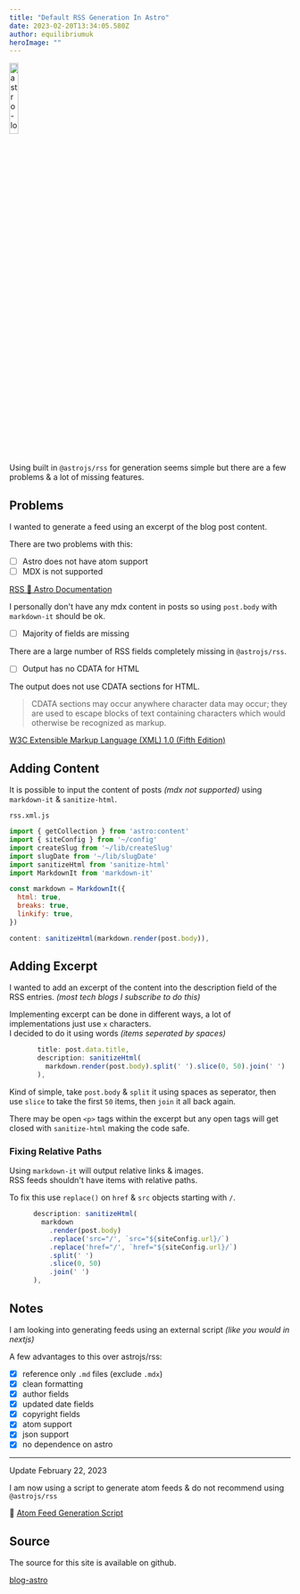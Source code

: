 ```yaml
---
title: "Default RSS Generation In Astro"
date: 2023-02-20T13:34:05.580Z
author: equilibriumuk
heroImage: ""
---
```


<p class="text-center"><img class="inline dark-logo" src="/media/logos/astro.svg" alt="astro-logo" width="18%"></p>

Using built in `@astrojs/rss` for generation seems simple but there are a few problems & a lot of missing features.

## Problems

I wanted to generate a feed using an excerpt of the blog post content.

There are two problems with this:

- [ ] Astro does not have atom support
- [ ] MDX is not supported

<i class="fa fa-link"></i> <a href="https://docs.astro.build/en/guides/rss/#including-full-post-content" target="_blank" rel="noopener noreferrer">RSS 🚀 Astro Documentation</a>

I personally don't have any mdx content in posts so using `post.body` with `markdown-it` should be ok.

- [ ] Majority of fields are missing

There are a large number of RSS fields completely missing in `@astrojs/rss`.

- [ ] Output has no CDATA for HTML

The output does not use CDATA sections for HTML.

> CDATA sections may occur anywhere character data may occur; they are used to escape blocks of text containing characters which would otherwise be recognized as markup.

<i class="fa fa-link"></i> <a href="https://www.w3.org/TR/REC-xml/#sec-cdata-sect" target="_blank" rel="noopener noreferrer">W3C Extensible Markup Language (XML) 1.0 (Fifth Edition)</a>

## Adding Content

It is possible to input the content of posts *(mdx not supported)* using `markdown-it` & `sanitize-html`.

`rss.xml.js`

```js
import { getCollection } from 'astro:content'
import { siteConfig } from '~/config'
import createSlug from '~/lib/createSlug'
import slugDate from '~/lib/slugDate'
import sanitizeHtml from 'sanitize-html'
import MarkdownIt from 'markdown-it'

const markdown = MarkdownIt({
  html: true,
  breaks: true,
  linkify: true,
})
```

```js
content: sanitizeHtml(markdown.render(post.body)),
```

## Adding Excerpt

I wanted to add an excerpt of the content into the description field of the RSS entries. *(most tech blogs I subscribe to do this)*

Implementing excerpt can be done in different ways, a lot of implementations just use `x` characters.<br />
I decided to do it using words *(items seperated by spaces)*

```js
       title: post.data.title,
       description: sanitizeHtml(
         markdown.render(post.body).split(' ').slice(0, 50).join(' ')
       ),
```

Kind of simple, take `post.body` & `split` it using spaces as seperator, then use `slice` to take the first `50` items, then `join` it all back again.

There may be open `<p>` tags within the excerpt but any open tags will get closed with `sanitize-html` making the code safe.

### Fixing Relative Paths

Using `markdown-it` will output relative links & images.<br/>
RSS feeds shouldn't have items with relative paths.

To fix this use `replace()` on `href` & `src` objects starting with `/`.

```js
      description: sanitizeHtml(
        markdown
          .render(post.body)
          .replace('src="/', `src="${siteConfig.url}/`)
          .replace('href="/', `href="${siteConfig.url}/`)
          .split(' ')
          .slice(0, 50)
          .join(' ')
      ),
```

## Notes

I am looking into generating feeds using an external script *(like you would in nextjs)*

A few advantages to this over astrojs/rss:

- [x] reference only `.md` files (exclude `.mdx`)
- [x] clean formatting
- [x] author fields
- [x] updated date fields
- [x] copyright fields
- [x] atom support
- [x] json support
- [x] no dependence on astro

---

Update February 22, 2023

<article class="message is-info">
  <div class="message-body">
    <i class="fa fa-info-circle"></i> I am now using a script to generate atom feeds & do not recommend using <code>@astrojs/rss</code>
  </div>
</article>

📝 [Atom Feed Generation Script](/2023/02/22/atom-feed-generation-script/)

## Source

The source for this site is available on github.

<a class="github" href="https://github.com/equk/blog-astro" aria-label="View on GitHub" target="_blank" rel="noopener noreferrer"><i class="fa fa-github"></i> blog-astro</a>
